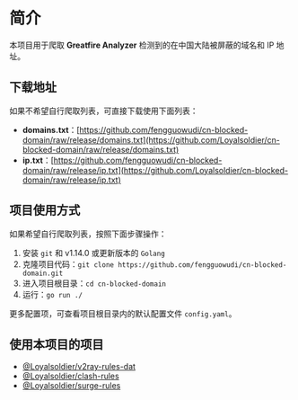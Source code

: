 # 简介

本项目用于爬取 **Greatfire Analyzer** 检测到的在中国大陆被屏蔽的域名和 IP 地址。

## 下载地址

如果不希望自行爬取列表，可直接下载使用下面列表：

- **domains.txt**：[https://github.com/fengguowudi/cn-blocked-domain/raw/release/domains.txt](https://github.com/Loyalsoldier/cn-blocked-domain/raw/release/domains.txt)
- **ip.txt**：[https://github.com/fengguowudi/cn-blocked-domain/raw/release/ip.txt](https://github.com/Loyalsoldier/cn-blocked-domain/raw/release/ip.txt)

## 项目使用方式

如果希望自行爬取列表，按照下面步骤操作：

1. 安装 `git` 和 v1.14.0 或更新版本的 `Golang`
2. 克隆项目代码：`git clone https://github.com/fengguowudi/cn-blocked-domain.git`
3. 进入项目根目录：`cd cn-blocked-domain`
4. 运行：`go run ./`

更多配置项，可查看项目根目录内的默认配置文件 `config.yaml`。

## 使用本项目的项目

- [@Loyalsoldier/v2ray-rules-dat](https://github.com/Loyalsoldier/v2ray-rules-dat)
- [@Loyalsoldier/clash-rules](https://github.com/Loyalsoldier/clash-rules)
- [@Loyalsoldier/surge-rules](https://github.com/Loyalsoldier/surge-rules)
